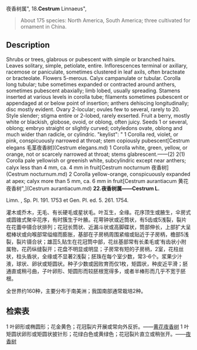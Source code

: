 夜香树属",
18.**Cestrum** Linnaeus",

> About 175 species: North America, South America; three cultivated for ornament in China.

## Description
Shrubs or trees, glabrous or pubescent with simple or branched hairs. Leaves solitary, simple, petiolate, entire. Inflorescences terminal or axillary, racemose or paniculate, sometimes clustered in leaf axils, often bracteate or bracteolate. Flowers 5-merous. Calyx campanulate or tubular. Corolla long tubular; tube sometimes expanded or contracted around anthers, sometimes pubescent abaxially; limb lobed, usually spreading. Stamens inserted at various levels in corolla tube; filaments sometimes pubescent or appendaged at or below point of insertion; anthers dehiscing longitudinally; disc mostly evident. Ovary 2-locular; ovules few to several, rarely to 20. Style slender; stigma entire or 2-lobed, rarely exserted. Fruit a berry, mostly white or blackish, globose, ovoid, or oblong, often juicy. Seeds 1 or several, oblong; embryo straight or slightly curved; cotyledons ovate, oblong and much wider than radicle, or cylindric.
  "keylist": "
1 Corolla red, violet, or pink, conspicuously narrowed at throat; stem copiously pubescent[Cestrum elegans 毛茎夜香树](Cestrum elegans.md)
1 Corolla white, green, yellow, or orange, not or scarcely narrowed at throat; stems glabrescent.——(2)
2(1) Corolla pale yellowish or greenish white, subcylindric except near anthers; calyx less than 4 mm, ca. 4 mm in fruit[Cestrum nocturnum 夜香树](Cestrum nocturnum.md)
2 Corolla yellow-orange, conspicuously expanded at apex; calyx more than 5 mm, ca. 6 mm in fruit[Cestrum aurantiacum 黄花夜香树",](Cestrum aurantiacum.md)
**22.夜香树属——Cestrum L.**

Limn. , Sp. Pl. 191. 1753 et Gen. Pl. ed. 5. 261. 1754.

灌木或乔木，无毛、有长硬毛或星状毛。叶互生，全缘。花序顶生或腋生，伞房式或圆锥式聚伞花序，有时簇生于叶腋。花萼钟状或近筒状，有5齿或5浅裂，裂片在花蕾中镊合状排列；花冠长筒状、近漏斗状或高脚碟状，筒部伸长，上部扩大呈棍棒状或向喉部常缢缩而膨胀，基部在子房柄周围紧缩或贴近于子房柄，檐部5浅裂，裂片镊合状；雄蕊5,贴生在花冠筒中部，花丝基部常有长柔毛或’有齿状小附属物，花药纵缝裂开；花盘不明显或明显；子房常有短的子房柄，2室，花柱丝状，柱头盾状，全缘或不显著2浅裂；胚珠在每个室少数，常3-6个。浆果少汁液，球状、卵状或矩圆状。种子少数或因败育而仅1枚，矩圆状，种皮近平滑；胚通直或稍弓曲，子叶卵形、矩圆形而较胚根宽得多，或者半棒形而几乎不宽于胚根。

全世界约160种，主要分布于南美洲；我国南部通常栽培2种。

## 检索表

1 叶卵形或椭圆形；花金黄色；花冠裂片开展或常向外反折。——[黄花夜香树](Cestrum%20aurantiacum.md)
1 叶矩圆状卵形或矩圆状披针形；花绿白色或黄绿色；花冠裂片直立或稍张开。——[夜香树](Cestrum%20nocturnum.md)
